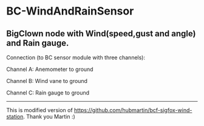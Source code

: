 # BC-WindAndRainSensor
BigClown node with Wind(speed,gust and angle) and Rain gauge. 
--------
Connection (to BC sensor module with three channels):

Channel A: Anemometer to ground

Channel B: Wind vane to ground

Channel C: Rain gauge to ground

--------
This is modified version of https://github.com/hubmartin/bcf-sigfox-wind-station. Thank you Martin :)
